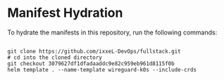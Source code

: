 
# Manifest Hydration

To hydrate the manifests in this repository, run the following commands:

```shell

git clone https://github.com/ixxeL-DevOps/fullstack.git
# cd into the cloned directory
git checkout 3079627df1dfadaaddc9e82c959eb961d8115f0b
helm template . --name-template wireguard-k0s --include-crds
```